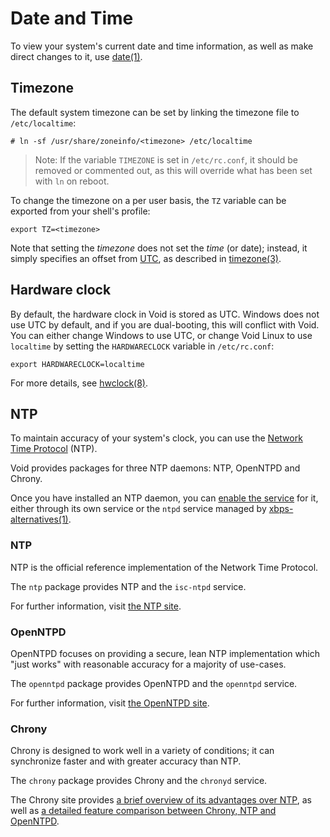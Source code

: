 # Date and Time

To view your system's current date and time information, as well as make direct
changes to it, use [date(1)](https://man.voidlinux.org/date.1).

## Timezone

The default system timezone can be set by linking the timezone file to
`/etc/localtime`:

```
# ln -sf /usr/share/zoneinfo/<timezone> /etc/localtime
```

> Note: If the variable `TIMEZONE` is set in `/etc/rc.conf`, it should be
> removed or commented out, as this will override what has been set with `ln` on
> reboot.

To change the timezone on a per user basis, the `TZ` variable can be exported
from your shell's profile:

```
export TZ=<timezone>
```

Note that setting the *timezone* does not set the *time* (or date); instead, it
simply specifies an offset from
[UTC](https://en.wikipedia.org/wiki/Coordinated_Universal_Time), as described in
[timezone(3)](https://man.voidlinux.org/timezone.3).

## Hardware clock

By default, the hardware clock in Void is stored as UTC. Windows does not use
UTC by default, and if you are dual-booting, this will conflict with Void. You
can either change Windows to use UTC, or change Void Linux to use `localtime` by
setting the `HARDWARECLOCK` variable in `/etc/rc.conf`:

```
export HARDWARECLOCK=localtime
```

For more details, see [hwclock(8)](https://man.voidlinux.org/hwclock.8).

## NTP

To maintain accuracy of your system's clock, you can use the [Network Time
Protocol](https://en.wikipedia.org/wiki/Network_Time_Protocol) (NTP).

Void provides packages for three NTP daemons: NTP, OpenNTPD and Chrony.

Once you have installed an NTP daemon, you can [enable the
service](../config/services/index.md#managing-services) for it, either through
its own service or the `ntpd` service managed by
[xbps-alternatives(1)](https://man.voidlinux.org/xbps-alternatives.1).

### NTP

NTP is the official reference implementation of the Network Time Protocol.

The `ntp` package provides NTP and the `isc-ntpd` service.

For further information, visit [the NTP site](https://www.ntp.org/).

### OpenNTPD

OpenNTPD focuses on providing a secure, lean NTP implementation which "just
works" with reasonable accuracy for a majority of use-cases.

The `openntpd` package provides OpenNTPD and the `openntpd` service.

For further information, visit [the OpenNTPD site](https://www.openntpd.org/).

### Chrony

Chrony is designed to work well in a variety of conditions; it can synchronize
faster and with greater accuracy than NTP.

The `chrony` package provides Chrony and the `chronyd` service.

The Chrony site provides [a brief overview of its advantages over
NTP](https://chrony-project.org/faq.html#_how_does_chrony_compare_to_ntpd), as
well as [a detailed feature comparison between Chrony, NTP and
OpenNTPD](https://chrony-project.org/comparison.html).
